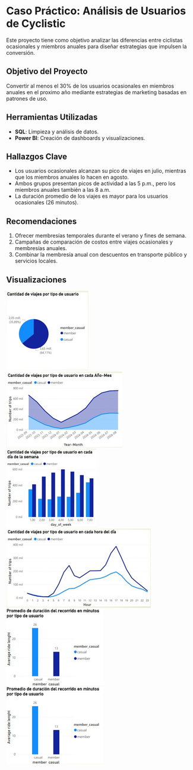 # Caso Práctico: Análisis de Usuarios de Cyclistic  
Este proyecto tiene como objetivo analizar las diferencias entre ciclistas ocasionales y miembros anuales para diseñar estrategias que impulsen la conversión.

## Objetivo del Proyecto
Convertir al menos el 30% de los usuarios ocasionales en miembros anuales en el proximo año mediante estrategias de marketing basadas en patrones de uso.

## Herramientas Utilizadas
- **SQL**: Limpieza y análisis de datos.
- **Power BI**: Creación de dashboards y visualizaciones.

## Hallazgos Clave
- Los usuarios ocasionales alcanzan su pico de viajes en julio, mientras que los miembros anuales lo hacen en agosto.
- Ambos grupos presentan picos de actividad a las 5 p.m., pero los miembros anuales también a las 8 a.m.
- La duración promedio de los viajes es mayor para los usuarios ocasionales (26 minutos).

## Recomendaciones
1. Ofrecer membresías temporales durante el verano y fines de semana.
2. Campañas de comparación de costos entre viajes ocasionales y membresías anuales.
3. Combinar la membresía anual con descuentos en transporte público y servicios locales.

## Visualizaciones
![Distribución de Viajes](visuals/Cantidad%20de%20viajes%20por%20tipo%20de%20usuario.jpg)
![Distribución de Viajes2](visuals/Cantidad%20de%20viajes%20por%20tipo%20de%20usuario%20en%20cada%20Año-Mes.jpg)
![Distribución de Viajes3](visuals/Cantidad%20de%20viajes%20por%20tipo%20de%20usuario%20en%20cada%20semana.jpg)
![Distribución de Viajes4](visuals/Cantidad%20de%20viajes%20por%20tipo%20de%20usuario%20en%20cada%20hora%20del%20día.jpg)
![Promedio de Viajes](visuals/Promedio%20de%20duración%20del%20recorrido%20en%20minutos%20por%20tipo%20de%20usuario.jpg)
![Promedio de Viajes2](visuals/Promedio%20de%20duración%20del%20recorrido%20en%20minutos%20por%20tipo%20de%20usuario.jpg)
